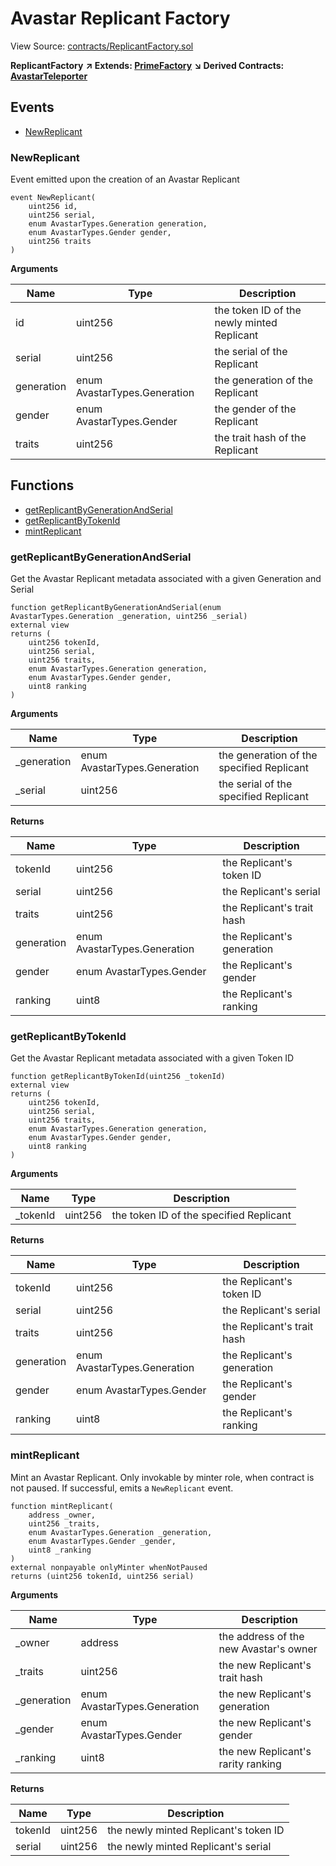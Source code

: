 # Avastar Replicant Factory

View Source: [contracts/ReplicantFactory.sol](https://github.com/Dapp-Wizards/Avastars-Contracts/blob/master/contracts/ReplicantFactory.sol)

**ReplicantFactory** **↗ Extends: [PrimeFactory](contracts/PrimeFactory.md)**
**↘ Derived Contracts: [AvastarTeleporter](contracts/AvastarTeleporter.md)**

## **Events**

- [NewReplicant](#newreplicant)

### NewReplicant

Event emitted upon the creation of an Avastar Replicant

```solidity
event NewReplicant(
	uint256 id,
	uint256 serial,
	enum AvastarTypes.Generation generation,
	enum AvastarTypes.Gender gender,
	uint256 traits
)
```

**Arguments**

| Name        | Type           | Description  |
| ------------- |------------- | -----|
| id | uint256 | the token ID of the newly minted Replicant | 
| serial | uint256 | the serial of the Replicant | 
| generation | enum AvastarTypes.Generation | the generation of the Replicant | 
| gender | enum AvastarTypes.Gender | the gender of the Replicant | 
| traits | uint256 | the trait hash of the Replicant | 

## **Functions**

- [getReplicantByGenerationAndSerial](#getreplicantbygenerationandserial)
- [getReplicantByTokenId](#getreplicantbytokenid)
- [mintReplicant](#mintreplicant)

### getReplicantByGenerationAndSerial

Get the Avastar Replicant metadata associated with a given Generation and Serial

```solidity
function getReplicantByGenerationAndSerial(enum AvastarTypes.Generation _generation, uint256 _serial)
external view
returns (
	uint256 tokenId,
	uint256 serial,
	uint256 traits,
	enum AvastarTypes.Generation generation,
	enum AvastarTypes.Gender gender,
	uint8 ranking
)
```

**Arguments**

| Name        | Type           | Description  |
| ------------- |------------- | -----|
| _generation | enum AvastarTypes.Generation | the generation of the specified Replicant | 
| _serial | uint256 | the serial of the specified Replicant | 

**Returns**

| Name        | Type           | Description  |
| ------------- |------------- | -----|
| tokenId | uint256 | the Replicant's token ID | 
| serial | uint256 | the Replicant's serial | 
| traits | uint256 | the Replicant's trait hash | 
| generation | enum AvastarTypes.Generation | the Replicant's generation | 
| gender | enum AvastarTypes.Gender | the Replicant's gender | 
| ranking | uint8 | the Replicant's ranking | 

### getReplicantByTokenId

Get the Avastar Replicant metadata associated with a given Token ID

```solidity
function getReplicantByTokenId(uint256 _tokenId)
external view
returns (
	uint256 tokenId,
	uint256 serial,
	uint256 traits,
	enum AvastarTypes.Generation generation,
	enum AvastarTypes.Gender gender,
	uint8 ranking
)
```

**Arguments**

| Name        | Type           | Description  |
| ------------- |------------- | -----|
| _tokenId | uint256 | the token ID of the specified Replicant | 

**Returns**

| Name        | Type           | Description  |
| ------------- |------------- | -----|
| tokenId | uint256 | the Replicant's token ID | 
| serial | uint256 | the Replicant's serial | 
| traits | uint256 | the Replicant's trait hash | 
| generation | enum AvastarTypes.Generation | the Replicant's generation | 
| gender | enum AvastarTypes.Gender | the Replicant's gender | 
| ranking | uint8 | the Replicant's ranking | 

### mintReplicant

Mint an Avastar Replicant.
Only invokable by minter role, when contract is not paused.
If successful, emits a `NewReplicant` event.

```solidity
function mintReplicant(
	address _owner,
	uint256 _traits,
	enum AvastarTypes.Generation _generation,
	enum AvastarTypes.Gender _gender,
	uint8 _ranking
)
external nonpayable onlyMinter whenNotPaused 
returns (uint256 tokenId, uint256 serial)
```

**Arguments**

| Name        | Type           | Description  |
| ------------- |------------- | -----|
| _owner | address | the address of the new Avastar's owner | 
| _traits | uint256 | the new Replicant's trait hash | 
| _generation | enum AvastarTypes.Generation | the new Replicant's generation | 
| _gender | enum AvastarTypes.Gender | the new Replicant's gender | 
| _ranking | uint8 | the new Replicant's rarity ranking | 

**Returns**

| Name        | Type           | Description  |
| ------------- |------------- | -----|
| tokenId | uint256 | the newly minted Replicant's token ID | 
| serial | uint256 | the newly minted Replicant's serial | 

